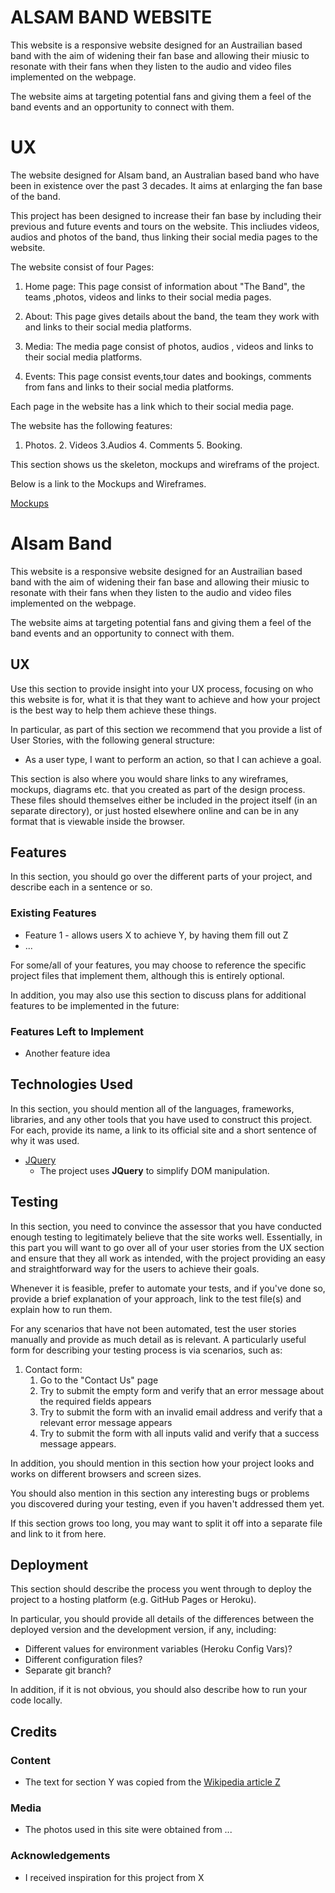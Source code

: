 # ALSAM BAND WEBSITE

This website is a responsive website designed for an Austrailian based band with the aim of widening their fan base and allowing their
miusic to resonate with their fans when they listen to the audio and video files implemented on the webpage.

The website aims at targeting potential fans and giving them a feel of the band events and an opportunity to connect with them.


# UX

The website designed for Alsam band, an Australian based band who have been in existence over the past 3 decades. It aims at
enlarging the fan base of the band.

This project has been designed to increase their fan base by including their previous and future events and tours on the website. This
incliudes videos, audios and photos of the band, thus linking their social media pages to the website.


The website consist of four Pages:

1. Home page: This page consist of information about "The Band", the teams ,photos, videos and links to their social media pages.

2. About: This page gives details about the band, the team they work with and links to their social media platforms.

3. Media: The media page consist of photos, audios , videos and links to their social media platforms.

4. Events: This page consist events,tour dates and bookings, comments from fans and links to their social media platforms.

Each page in the website has a link which to their social media page. 

The website has the following features:

1. Photos. 2. Videos 3.Audios 4. Comments 5. Booking.

<p>This section shows us the skeleton, mockups and wireframs of the project.

Below is a link to the Mockups and Wireframes.

 [Mockups](https://github.com/niinortey12/Alsamband/tree/master/mockup)


# Alsam Band

This website is a responsive website designed for an Austrailian based band with the aim of widening their fan base and allowing their
miusic to resonate with their fans when they listen to the audio and video files implemented on the webpage.

The website aims at targeting potential fans and giving them a feel of the band events and an opportunity to connect with them.
 
## UX
 
Use this section to provide insight into your UX process, focusing on who this website is for, what it is that they want to achieve and how your project is the best way to help them achieve these things.

In particular, as part of this section we recommend that you provide a list of User Stories, with the following general structure:
- As a user type, I want to perform an action, so that I can achieve a goal.

This section is also where you would share links to any wireframes, mockups, diagrams etc. that you created as part of the design process. These files should themselves either be included in the project itself (in an separate directory), or just hosted elsewhere online and can be in any format that is viewable inside the browser.

## Features

In this section, you should go over the different parts of your project, and describe each in a sentence or so.
 
### Existing Features
- Feature 1 - allows users X to achieve Y, by having them fill out Z
- ...

For some/all of your features, you may choose to reference the specific project files that implement them, although this is entirely optional.

In addition, you may also use this section to discuss plans for additional features to be implemented in the future:

### Features Left to Implement
- Another feature idea

## Technologies Used

In this section, you should mention all of the languages, frameworks, libraries, and any other tools that you have used to construct this project. For each, provide its name, a link to its official site and a short sentence of why it was used.

- [JQuery](https://jquery.com)
    - The project uses **JQuery** to simplify DOM manipulation.


## Testing

In this section, you need to convince the assessor that you have conducted enough testing to legitimately believe that the site works well. Essentially, in this part you will want to go over all of your user stories from the UX section and ensure that they all work as intended, with the project providing an easy and straightforward way for the users to achieve their goals.

Whenever it is feasible, prefer to automate your tests, and if you've done so, provide a brief explanation of your approach, link to the test file(s) and explain how to run them.

For any scenarios that have not been automated, test the user stories manually and provide as much detail as is relevant. A particularly useful form for describing your testing process is via scenarios, such as:

1. Contact form:
    1. Go to the "Contact Us" page
    2. Try to submit the empty form and verify that an error message about the required fields appears
    3. Try to submit the form with an invalid email address and verify that a relevant error message appears
    4. Try to submit the form with all inputs valid and verify that a success message appears.

In addition, you should mention in this section how your project looks and works on different browsers and screen sizes.

You should also mention in this section any interesting bugs or problems you discovered during your testing, even if you haven't addressed them yet.

If this section grows too long, you may want to split it off into a separate file and link to it from here.

## Deployment

This section should describe the process you went through to deploy the project to a hosting platform (e.g. GitHub Pages or Heroku).

In particular, you should provide all details of the differences between the deployed version and the development version, if any, including:
- Different values for environment variables (Heroku Config Vars)?
- Different configuration files?
- Separate git branch?

In addition, if it is not obvious, you should also describe how to run your code locally.


## Credits

### Content
- The text for section Y was copied from the [Wikipedia article Z](https://en.wikipedia.org/wiki/Z)

### Media
- The photos used in this site were obtained from ...

### Acknowledgements

- I received inspiration for this project from X






